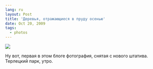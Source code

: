 ```yaml
---
lang: ru
layout: Post
title: 'Деревья, отражающиеся в пруду осенью'
date: Oct 20, 2009
tags:
  - photos
---
```


![](http://wow.sapegin.me/0J000j1y2A0m/2009-10-18-5D-2582-Artem-Sapegin.jpg)

Ну вот, первая в этом блоге фотография, снятая с нового штатива. Терлецкий парк, утро.
